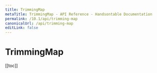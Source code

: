 ```yaml
---
title: TrimmingMap
metaTitle: TrimmingMap - API Reference - Handsontable Documentation
permalink: /10.1/api/trimming-map
canonicalUrl: /api/trimming-map
editLink: false
---
```


# TrimmingMap

[[toc]]
